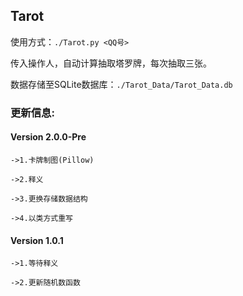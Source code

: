 ## Tarot

使用方式：`./Tarot.py <QQ号>`

传入操作人，自动计算抽取塔罗牌，每次抽取三张。

数据存储至SQLite数据库：`./Tarot_Data/Tarot_Data.db`

### 更新信息:
#### Version 2.0.0-Pre

`->1.卡牌制图(Pillow)`

`->2.释义`

`->3.更换存储数据结构`

`->4.以类方式重写`

#### Version 1.0.1

`->1.等待释义`

`->2.更新随机数函数`
